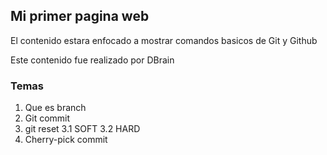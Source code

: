 ## Mi primer pagina web

El contenido estara enfocado a mostrar comandos basicos de Git y Github

Este contenido fue realizado por DBrain 

### Temas
1. Que es branch
2. Git commit
3. git reset
	3.1 SOFT
	3.2 HARD
4. Cherry-pick commit
